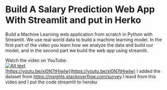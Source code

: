 # Build A Salary Prediction Web App With Streamlit and put in Herko

Build a Machine Learning web application from scratch in Python with Streamlit. We use real world data to build a machine learning model. In the first part of the video you learn how we analyze the data and build our model, and in the second part we build the web app using streamlit.

Watch the video on YouTube:  
[![Alt text](https://img.youtube.com/vi/xl0N7tHiwlw/hqdefault.jpg)](https://youtu.be/xl0N7tHiwlw)  
[https://youtu.be/xl0N7tHiwlw](https://youtu.be/xl0N7tHiwlw)
I added the dataset from https://insights.stackoverflow.com/survey
I leard from this video and I put the code streamlit to heroku
